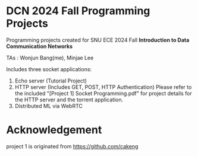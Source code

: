 # DCN 2024 Fall Programming Projects
Programming projects created for SNU ECE 2024 Fall **Introduction to Data Communication Networks** 

TAs : Wonjun Bang(me), Minjae Lee

Includes three socket applications:

1. Echo server (Tutorial Project)
2. HTTP server (Includes GET, POST, HTTP Authentication)
Please refer to the included "[Project 1] Socket Programming.pdf" for project details for the HTTP server and the torrent application.
3. Distributed ML via WebRTC

# Acknowledgement

project 1 is originated from https://github.com/cakeng
